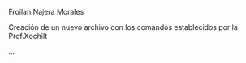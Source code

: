 Froilan Najera Morales 

Creación de un nuevo archivo con los comandos establecidos por la Prof.Xochilt





...